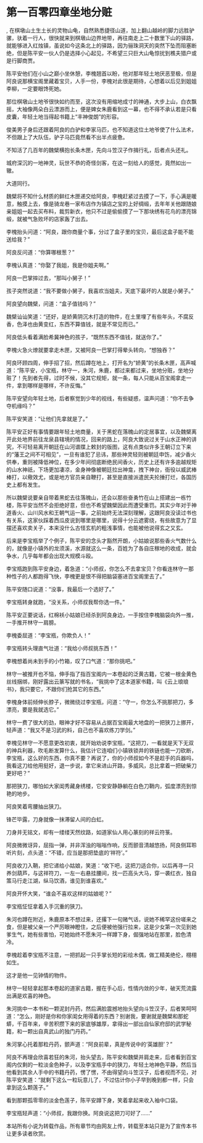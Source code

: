 # 第一百零四章坐地分赃
,  在棋墩山土生土长的灵物山龟，自然熟悉捷径山道，加上翻山越岭的脚力远胜驴骡，驮着一行人，很快就来到棋墩山边界地带，再往南走上二十数里下山的驿路，就能够进入红烛镇，虽说如今这条北上的驿路，因为骊珠洞天的突然下坠而阻塞断绝，但是陈平安一伙人仍是选择小心起见，不希望三只巨大山龟惊扰到樵夫猎户或是行脚商贾。
   陈平安他们在小山之巅小坐休憩，李槐翘首以盼，他对那年轻土地厌恶至极，但是阿良说那横宝阁里藏着宝贝，人手一份，李槐对此很是期待，心想着以后见到姐姐李柳，一定要眼馋死她。
   那位棋墩山土地爷很快如约而至，这次没有用缩地成寸的神通，大步上山，白衣飘摇，大袖像两朵白云漂游而上，便是婢女朱鹿看到这一幕，也不得不承认若是只看皮囊，年轻土地当得起书籍上“丰神俊朗”的形容。
   俊美男子身后还跟着阿良的白驴和李家马匹，也不知道这位土地爷使了什么法术，不但跟上了大队伍，驴子马匹竟然看不出半点疲惫。
   不知活了几百年的魏檗横抱长条木匣，先向斗笠汉子作揖行礼，后者点头还礼。
   城府深沉的一地神灵，玩世不恭的奇怪剑客，在这一刻给人的感觉，竟然如出一辙。
   大道同行。
   魏檗将不知什么材质的鲜红木匣递交给阿良，李槐赶紧过去摸了一下，手心满是暖意，触摸上去，像是骑龙巷一家布店作为镇店之宝的上好绸缎，去年年关他跟随娘亲姐姐一起去买布料，裁剪新衣，他只不过是偷偷摸了一下那块绣有花鸟的漂亮锦缎，就被气急败坏的店家轰了出去。
   李槐抬头问道：“阿良，跟你商量个事，分过了盒子里的宝贝，最后这盒子能不能送给我？”
   阿良反问道：“你算哪根葱？”
   李槐认真道：“你娶了我姐，我是你姐夫啊。”
   阿良一巴掌摔过去，“那叫小舅子！”
   孩子突然说道：“我不要做小舅子，我喜欢当姐夫，天底下最坏的人就是小舅子。”
   阿良望向魏檗，问道：“盒子值钱吗？”
   魏檗讪讪笑道：“还好，是娇黄阴沉木打造的物件，在土里埋了有些年头，不腐反香，色泽也由黄变红，东西不算值钱，就是不常见而已。”
   阿良低头看着满脸希冀神色的孩子，“既然东西不值钱，就送你了。”
   李槐火急火燎就要拿走木匣，又被阿良一巴掌打得晕头转向，“想独吞？”
   阿良环顾四周，伸手招了招，然后蹲在地上，打开名为“娇黄”的长条木匣，高声喊道：“陈平安，小宝瓶，林守一，朱河，朱鹿，都过来都过来，坐地分赃，坐地分赃了！先到者先得，过时不候，没其它规矩，就一条，每人只能从百宝阁拿走一件，拿到哪样是哪样，不许反悔。”
   陈平安望向年轻土地，后者察觉到少年的视线，有些疑惑，温声问道：“你不去争夺机缘吗？”
   陈平安笑道：“让他们先拿就是了。”
   陈平安正好有事情要跟年轻土地商量，关于黑蛇在落魄山的定居事宜，以及魏檗离开此处地界前往龙泉县辖境的情况，回来的路上，阿良大致说过关于山水正神的讲究，不可轻易离开朝廷在山河谱牒上敕封的版图，这有点类似许多王朝订立下来的“藩王之间不可相见”，一旦有谁犯了忌讳，那些神灵轻则被朝廷申饬，减少香火供奉，重则被降低神位，在多少年间彻底断绝民间香火，历史上还有许多逾越规矩的山水神祇，下场更加凄凉，金身神像被朝廷拉出神龛，拽下神台，衙役以威武棒棒打，以儆效尤，或是地方官员亲自鞭打，甚至是直接派遣民夫抡捶打烂，各国历史上都有发生。
   所以魏檗说要亲自带着黑蛇去往落魄山，还会以那些奋勇竹在山上搭建出一栋竹楼，陈平安当然不会拒绝好意，但也不希望魏檗因此而遭受重罚。其实少年对于神道香火、山川风水和王朝气运一事，之前始终无法深刻理解，这跟阿良没读过书也有关系，这家伙踩着西瓜皮说到哪里是哪里，说得十分云遮雾绕，有些故意为了显摆还喜欢卖关子，本来没什么古怪玄机的粗浅事情，也能被他说得玄之又玄。
   后来是李宝瓶举了个例子，陈平安的念头才豁然开朗，小姑娘说那些香火气数什么的，就像是小镇外的龙须溪，水源就这么一条，百姓为了各自庄稼地的收成，就会争水，几乎每年都会出现大规模斗殴。
   李宝瓶跑到陈平安身边，着急道：“小师叔，你怎么不去拿宝贝？你看连林守一那种性子的人都跑得飞快，李槐更是恨不得把脑袋塞进百宝阁里去了。”
   陈平安随口说道：“没事，我最后一个选好了。”
   李宝瓶转身就跑，“没关系，小师叔我帮你选一件。”
   陈平安正要说话，红棉袄小姑娘已经杀到阿良身边，一手按住李槐脑袋向外一推，一手推开林守一肩膀。
   李槐委屈道：“李宝瓶，你欺负人！”
   李宝瓶转头理直气壮道：“我给小师叔挑东西！”
   李槐想着尚未到手的小竹箱，叹了口气道：“那你挑吧。”
   林守一被推开也不恼，伸手指了指百宝阁内一本卷起的泛黄古籍，它被一根金黄色丝线捆绑，刚好露出云篆写就的书名，“我挑中了这本道家书籍，叫《云上琅琅书》，我只要它，不跟你们抢其它的东西。”
   李槐身体前倾伸长脖子，微微绕过李宝瓶，问道：“守一，你怎么不挑那把刀，多漂亮，要是我就选它。”
   林守一费了很大的劲，眼神才好不容易从占据百宝阁最大地盘的一把狭刀上挪开，轻声道：“我又不是习武的料，自己也不喜欢练刀学剑。”
   李槐见林守一不愿意更改初衷，就开始劝说李宝瓶，“这把刀，一看就是天下无双的神兵利器，吹毛断发算什么，我估计它连咱们小镇铁锁井的铁链也能一刀砍断，李宝瓶，这么好的东西，你真不要？再说了，你的小师叔如今不是趁手的兵器吗，我看这刀给他用挺好，退一步说，拿它来进山开路，多威风，总比拿着一把破柴刀更好吧？”
   那把狭刀，哪怕如大家闺秀藏身绣楼，它安安静静躺在白色刀鞘内，弧度漂亮到惊艳的地步。
   阿良笑着弯腰抽出狭刀。
   锋芒毕露，刀身就像一抹滞留人间的白虹。
   刀身并无铭文，却有一缕缕天然纹路，如道家仙人用心篆刻的祥云符箓。
   阿良微微讶异，屈指一弹，并非浑浊的嗡嗡作响，反而颤音清越悠扬，阿良侧耳聆听片刻，点头道：“不错，应当是那把垫底的‘祥符’。”
   阿良收刀入鞘，把它递给小姑娘，笑道：“收下吧，这把刀适合你，以后再寻一只养剑葫芦，与这祥符刀，一左一右悬挂腰间，找一匹高头大马，穿一袭红衣，独自策马行走江湖，纵马饮酒，谁见到谁喜欢。”
   阿良开怀大笑，“谁会不喜欢这样的姑娘呢？”
   李宝瓶怔怔拿着入手沉重的狭刀。
   朱河也蹲在附近，朱鹿原本不想过来，还撂下一句赌气话，说她不稀罕这份嗟来之食，但是被父亲一个严厉眼神瞪住，之后便被他强行拉来，这是少女第一次见到她爹生气，她有些害怕，可她始终不愿朱河一样蹲下身，倔强地站在那里，脸色清冷。
   李槐趁着李宝瓶不注意，一把抓起一只手掌长短的彩绘木偶，做工精美绝伦，栩栩如生。
   这才是他一见钟情的物件。
   林守一轻轻拿起那本卷起的道家古籍，握在手心后，性情内敛的少年，破天荒流露出满是欢喜的神色。
   朱河挑中一本书和一颗泥封丹药，然后满脸震撼地抬头望向斗笠汉子，后者笑呵呵道：“怎么，刚好是你和你家闺女用得着的东西？别谢我，要谢就是魏檗和那蛇蟒，千百年来，辛苦积攒下来的家底够雄厚，拿得出一部出自仙家府邸的武学秘籍，和一颗出自真武山的独门丹药。”
   朱河掌心托着那粒丹药，颤声道：“阿良前辈，真是传说中的‘英雄胆’？”
   阿良不再理会欣喜若狂的朱河，抬头望去，陈平安和魏檗并肩走来，后者看到百宝阁内仅剩的一粒淡金色种子，以及李宝瓶手中的狭刀，年轻土地神色平静，然后当他看到其余人手中的书籍丹药，愣了愣，不由得望向斗笠汉子，后者视而不见，对陈平安笑道：“就剩下这么一粒玩意儿了，不过估计你小子早到晚到都一样，只会拿到这么颗莲子。”
   看到那颗孤零零的淡金色莲子，陈平安蹲下身，笑着拿起来收入袖中口袋。
   李宝瓶轻声道：“小师叔，我跟你换。阿良说这把刀可好了……”
  本站所有小说为转载作品，所有章节均由网友上传，转载至本站只是为了宣传本书让更多读者欣赏。